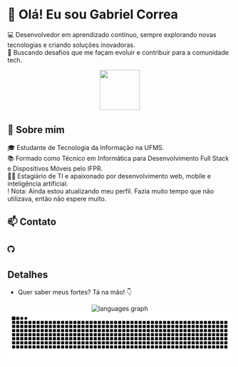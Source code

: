 # 👋 Olá! Eu sou Gabriel Correa  

💻 Desenvolvedor em aprendizado contínuo, sempre explorando novas tecnologias e criando soluções inovadoras.  
🚀 Buscando desafios que me façam evoluir e contribuir para a comunidade tech.  

<div align="center">
  <img src="https://m.media-amazon.com/images/I/715vwvP5ZEL.png" height="90" width="90">
</div>  

## 🚀 Sobre mim  
🎓 Estudante de Tecnologia da Informação na UFMS.  
📚 Formado como Técnico em Informática para Desenvolvimento Full Stack e Dispositivos Móveis pelo IFPR.  
👨‍💻 Estagiário de TI e apaixonado por desenvolvimento web, mobile e inteligência artificial.  
! Nota: Ainda estou atualizando meu perfil. Fazia muito tempo que não utilizava, então não espere muito.

## 📫 Contato

<!-- Ícones com links -->
<a href="https://github.com/gabrielc-neto" target="_blank" style="font-size: 2rem; margin-right: 1rem;">
 <svg xmlns="http://www.w3.org/2000/svg" width="16" height="16" fill="currentColor" class="bi bi-github" viewBox="0 0 16 16">
  <path d="M8 0C3.58 0 0 3.58 0 8c0 3.54 2.29 6.53 5.47 7.59.4.07.55-.17.55-.38 0-.19-.01-.82-.01-1.49-2.01.37-2.53-.49-2.69-.94-.09-.23-.48-.94-.82-1.13-.28-.15-.68-.52-.01-.53.63-.01 1.08.58 1.23.82.72 1.21 1.87.87 2.33.66.07-.52.28-.87.51-1.07-1.78-.2-3.64-.89-3.64-3.95 0-.87.31-1.59.82-2.15-.08-.2-.36-1.02.08-2.12 0 0 .67-.21 2.2.82.64-.18 1.32-.27 2-.27s1.36.09 2 .27c1.53-1.04 2.2-.82 2.2-.82.44 1.1.16 1.92.08 2.12.51.56.82 1.27.82 2.15 0 3.07-1.87 3.75-3.65 3.95.29.25.54.73.54 1.48 0 1.07-.01 1.93-.01 2.2 0 .21.15.46.55.38A8.01 8.01 0 0 0 16 8c0-4.42-3.58-8-8-8"/>
</svg>
</a>
<a href="https://www.linkedin.com/in/gabriel-correa-neto/" target="_blank" style="font-size: 2rem; margin-right: 1rem;">
  <i class="bi bi-linkedin"></i>
</a>
<a href="https://www.instagram.com/gabrielc.neto/" target="_blank" style="font-size: 2rem; margin-right: 1rem;">
  <i class="bi bi-instagram"></i>
</a>
<a href="mailto:gabrielneto327@gmail.com" style="font-size: 2rem;">
  <i class="bi bi-envelope-fill"></i>
</a>

## Detalhes
- Quer saber meus fortes? Tá na mão! 👇

<div align="center">
  <img src="https://github-readme-stats.vercel.app/api/top-langs?username=gabrielc-neto&locale=en&hide_title=false&layout=compact&card_width=320&langs_count=5&theme=dracula&hide_border=false&order=2" height="150" alt="languages graph"  />
</div>
<picture>
  <source media="(prefers-color-scheme: dark)" srcset="https://raw.githubusercontent.com/gabrielc-neto/gabrielc-neto/output/github-snake-dark.svg" />
  <source media="(prefers-color-scheme: light)" srcset="https://raw.githubusercontent.com/gabrielc-neto/gabrielc-neto/output/github-snake.svg" />
  <img alt="github-snake" src="https://raw.githubusercontent.com/gabrielc-neto/gabrielc-neto/output/github-snake.svg" />
</picture>
